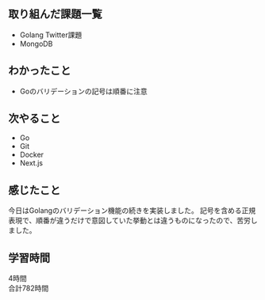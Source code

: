 ## 取り組んだ課題一覧
- Golang Twitter課題
- MongoDB

## わかったこと
- Goのバリデーションの記号は順番に注意

## 次やること
- Go
- Git
- Docker
- Next.js

## 感じたこと
今日はGolangのバリデーション機能の続きを実装しました。
記号を含める正規表現で、順番が違うだけで意図していた挙動とは違うものになったので、苦労しました。


## 学習時間
4時間<br />
合計782時間

